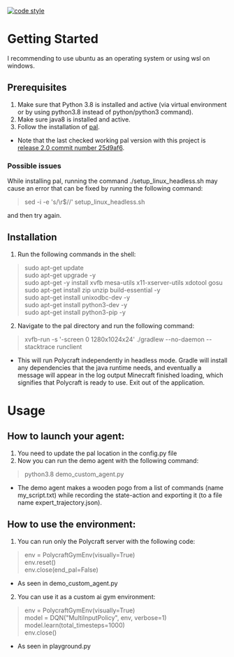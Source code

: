 [![code style](https://img.shields.io/badge/code%20style-black-000000.svg)](https://github.com/psf/black)

# Getting Started

I recommending to use ubuntu as an operating system or using wsl on windows. <br />

## Prerequisites
1. Make sure that Python 3.8 is installed and active (via virtual environment or by using python3.8 instead of python/python3 command).
2. Make sure java8 is installed and active.
3. Follow the installation of [pal](https://github.com/StephenGss/PAL/tree/release_2.0#Installation).
* Note that the last checked working pal version with this project is [release 2.0 commit number 25d9af6](https://github.com/StephenGss/PAL/tree/25d9af6ed6d58693f96eae7927bb0852008afcfe).

### Possible issues
While installing pal, running the command ./setup_linux_headless.sh may cause an error that can be fixed by running the following command:
> sed -i -e 's/\r$//' setup_linux_headless.sh

and then try again.

## Installation
1. Run the following commands in the shell:
> sudo apt-get update <br />
> sudo apt-get upgrade -y <br />
> sudo apt-get -y install xvfb mesa-utils x11-xserver-utils xdotool gosu <br />
> sudo apt-get install zip unzip build-essential -y <br />
> sudo apt-get install unixodbc-dev -y <br />
> sudo apt-get install python3-dev -y <br />
> sudo apt-get install python3-pip -y <br />

2. Navigate to the pal directory and run the following command:
> xvfb-run -s '-screen 0 1280x1024x24' ./gradlew --no-daemon --stacktrace runclient
* This will run Polycraft independently in headless mode. Gradle will install any dependencies that the java runtime needs, and eventually a message will appear in the log output Minecraft finished loading, which signifies that Polycraft is ready to use. Exit out of the application.


# Usage

## How to launch your agent:
1. You need to update the pal location in the config.py file
2. Now you can run the demo agent with the following command: 
> python3.8 demo_custom_agent.py 
* The demo agent makes a wooden pogo from a list of commands (name my_script.txt) while recording the state-action and exporting it (to a file name expert_trajectory.json).

## How to use the environment:
1. You can run only the Polycraft server with the following code: 
> env = PolycraftGymEnv(visually=True) <br />
> env.reset() <br />
> env.close(end_pal=False) <br />
* As seen in demo_custom_agent.py
2. You can use it as a custom ai gym environment:
> env = PolycraftGymEnv(visually=True) <br />
> model = DQN("MultiInputPolicy", env, verbose=1) <br />
> model.learn(total_timesteps=1000) <br />
> env.close() <br />
* As seen in playground.py

